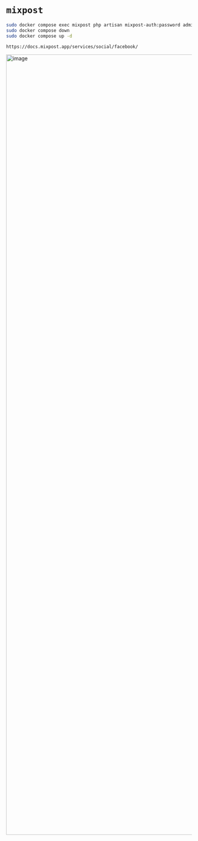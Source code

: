 # `mixpost`

```bash
sudo docker compose exec mixpost php artisan mixpost-auth:password admin@example.com
sudo docker compose down
sudo docker compose up -d
```

    https://docs.mixpost.app/services/social/facebook/

<img width="1324" height="2117" alt="image" src="https://github.com/user-attachments/assets/fa5bb19c-486c-4a73-8e7f-3e3c1768e9f0" />
